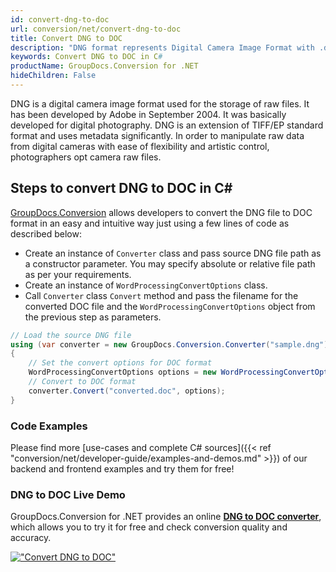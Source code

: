 ```yaml
---
id: convert-dng-to-doc
url: conversion/net/convert-dng-to-doc
title: Convert DNG to DOC
description: "DNG format represents Digital Camera Image Format with .dng extension. Learn how to convert DNG to DOC file programmatically in C# language using GroupDocs.Conversion for .NET library."
keywords: Convert DNG to DOC in C#
productName: GroupDocs.Conversion for .NET
hideChildren: False
---
```


DNG is a digital camera image format used for the storage of raw files. It has been developed by Adobe in September 2004. It was basically developed for digital photography. DNG is an extension of TIFF/EP standard format and uses metadata significantly. In order to manipulate raw data from digital cameras with ease of flexibility and artistic control, photographers opt camera raw files.

## Steps to convert DNG to DOC in C#

[GroupDocs.Conversion](https://products.groupdocs.com/conversion/net) allows developers to convert the DNG file to DOC format in an easy and intuitive way just using a few lines of code as described below:

* Create an instance of `Converter` class and pass source DNG file path as a constructor parameter. You may specify absolute or relative file path as per your requirements. 
* Create an instance of `WordProcessingConvertOptions` class.
* Call `Converter` class `Convert` method and pass the filename for the converted DOC file and the `WordProcessingConvertOptions` object from the previous step as parameters.

```csharp
// Load the source DNG file
using (var converter = new GroupDocs.Conversion.Converter("sample.dng"))
{
    // Set the convert options for DOC format
    WordProcessingConvertOptions options = new WordProcessingConvertOptions();
    // Convert to DOC format
    converter.Convert("converted.doc", options);
}
```

### Code Examples

Please find more [use-cases and complete C# sources]({{< ref "conversion/net/developer-guide/examples-and-demos.md" >}}) of our backend and frontend examples and try them for free!

### DNG to DOC Live Demo

GroupDocs.Conversion for .NET provides an online [**DNG to DOC converter**](https://products.groupdocs.app/conversion/dng-to-doc), which allows you to try it for free and check conversion quality and accuracy.

[!["Convert DNG to DOC"](conversion/net/images/convert-dng-to-doc.png)](https://products.groupdocs.app/conversion/dng-to-doc)